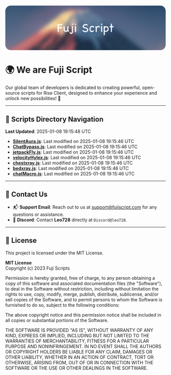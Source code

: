 ![Banner](.github/b.webp)

# 🌍 **We are Fuji Script**

Our global team of developers is dedicated to creating powerful, open-source scripts for Rise Client, designed to enhance your experience and unlock new possibilities! 🌟

---
<!-- SCRIPTS_NAVIGATION_START -->
## 📂 **Scripts Directory Navigation**

**Last Updated**: 2025-01-08 19:15:48 UTC

- **[SilentAura.js](scripts/SilentAura.js)**: Last modified on 2025-01-08 19:15:46 UTC
- **[ChatBypass.js](scripts/ChatBypass.js)**: Last modified on 2025-01-08 19:15:46 UTC
- **[jetpackFly.js](scripts/jetpackFly.js)**: Last modified on 2025-01-08 19:15:46 UTC
- **[velocityHylex.js](scripts/velocityHylex.js)**: Last modified on 2025-01-08 19:15:46 UTC
- **[chestxray.js](scripts/chestxray.js)**: Last modified on 2025-01-08 19:15:46 UTC
- **[bedxray.js](scripts/bedxray.js)**: Last modified on 2025-01-08 19:15:46 UTC
- **[chatMacro.js](scripts/chatMacro.js)**: Last modified on 2025-01-08 19:15:46 UTC

<!-- SCRIPTS_NAVIGATION_END -->

---

## 💬 **Contact Us**  
- 📬 **Support Email**: Reach out to us at [support@fujiscript.com](mailto:support@fujiscript.com) for any questions or assistance.  
- 💬 **Discord**: Contact **Leo728** directly at `Discord@leo728`.

---

## 📜 **License**

This project is licensed under the MIT License.  

**MIT License**  
Copyright (c) 2023 Fuji Scripts  

Permission is hereby granted, free of charge, to any person obtaining a copy of this software and associated documentation files (the "Software"), to deal in the Software without restriction, including without limitation the rights to use, copy, modify, merge, publish, distribute, sublicense, and/or sell copies of the Software, and to permit persons to whom the Software is furnished to do so, subject to the following conditions:  

The above copyright notice and this permission notice shall be included in all copies or substantial portions of the Software.  

THE SOFTWARE IS PROVIDED "AS IS", WITHOUT WARRANTY OF ANY KIND, EXPRESS OR IMPLIED, INCLUDING BUT NOT LIMITED TO THE WARRANTIES OF MERCHANTABILITY, FITNESS FOR A PARTICULAR PURPOSE AND NONINFRINGEMENT. IN NO EVENT SHALL THE AUTHORS OR COPYRIGHT HOLDERS BE LIABLE FOR ANY CLAIM, DAMAGES OR OTHER LIABILITY, WHETHER IN AN ACTION OF CONTRACT, TORT OR OTHERWISE, ARISING FROM, OUT OF OR IN CONNECTION WITH THE SOFTWARE OR THE USE OR OTHER DEALINGS IN THE SOFTWARE.  
